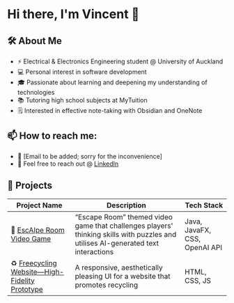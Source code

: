 # Hi there, I'm Vincent 👋

## 🛠️ About Me

- ⚡ Electrical & Electronics Engineering student @ University of Auckland
- 💻 Personal interest in software development
- 🎓 Passionate about learning and deepening my understanding of technologies
- 📚 Tutoring high school subjects at MyTuition
- 🗒️ Interested in effective note-taking with Obsidian and OneNote

## 📫 How to reach me:

- 📧 \[Email to be added; sorry for the inconvenience\]
- 💼 Feel free to reach out @ [LinkedIn](https://www.linkedin.com/in/basically-just-vincent/)

## 📂 Projects

| Project Name             | Description                                         | Tech Stack         |
|-----------------|----------------------------------------------------|----------------|
| 🤖 [EscAIpe Room Video Game](https://github.com/yourusername/spotify-lyrics-opener) | “Escape Room” themed video game that challenges players' thinking skills with puzzles and utilises AI-generated text interactions | Java, JavaFX, CSS, OpenAI API |
| ♻️ [Freecycling Website—High-Fidelity Prototype](https://github.com/yourusername/ig-to-discord) |  A responsive, aesthetically pleasing UI for a website that promotes recycling | HTML, CSS, JS |
